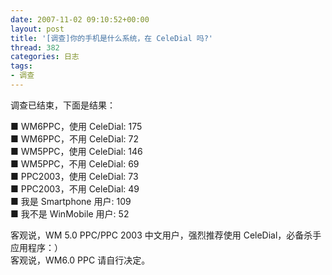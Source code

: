 ```yaml
---
date: 2007-11-02 09:10:52+00:00
layout: post
title: '[调查]你的手机是什么系统，在 CeleDial 吗?'
thread: 382
categories: 日志
tags:
- 调查
---
```


调查已结束，下面是结果：  
  
■ WM6PPC，使用 CeleDial: 175  
■ WM6PPC，不用 CeleDial: 72  
■ WM5PPC，使用 CeleDial: 146  
■ WM5PPC，不用 CeleDial: 69  
■ PPC2003，使用 CeleDial: 73  
■ PPC2003，不用 CeleDial: 49  
■ 我是 Smartphone 用户: 109  
■ 我不是 WinMobile 用户: 52  
  
<!-- more -->  
  
客观说，WM 5.0 PPC/PPC 2003 中文用户，强烈推荐使用 CeleDial，必备杀手应用程序：）  
客观说，WM6.0 PPC 请自行决定。
